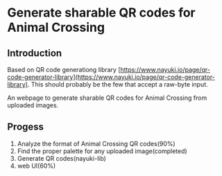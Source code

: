 Generate sharable QR codes for Animal Crossing
=========================


Introduction
------------

Based on QR code generationg library [https://www.nayuki.io/page/qr-code-generator-library](https://www.nayuki.io/page/qr-code-generator-library). This should probably be the few that accept a raw-byte input.

An webpage to generate sharable QR codes for Animal Crossing from uploaded images. 

Progess
------------
1. Analyze the format of Animal Crossing QR codes(90%)
2. Find the proper palette for any uploaded image(completed)
3. Generate QR codes(nayuki-lib)
4. web UI(60%)
